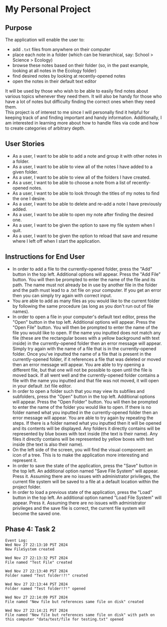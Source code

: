 # My Personal Project


## Purpose

The application will enable the user to:
- add `.txt` files from anywhere on their computer  
- place each note in a folder (which can be hierarchical, say: School > Science > Ecology)  
- browse these notes based on their folder (so, in the past example, looking at all notes in the Ecology folder)  
- find desired notes by looking at recently-opened notes  
- open the notes in their default text editor  

It will be used by those who wish to be able to easily find notes about various topics whenever they need them. It will also be handy for those who have a lot of notes but difficulty finding the correct ones when they need them.  
This project is of interest to me since I will personally find it helpful for keeping track of and finding important and handy information. Additionally, I am interested in learning more about how to handle files via code and how to create categories of arbitrary depth.  


## User Stories

- As a user, I want to be able to add a note and group it with other notes in a folder.  
- As a user, I want to be able to view all of the notes I have added to a given folder.  
- As a user, I want to be able to view all of the folders I have created.  
- As a user, I want to be able to choose a note from a list of recently-opened notes.  
- As a user, I want to be able to look through the titles of my notes to find the one I desire.  
- As a user, I want to be able to delete and re-add a note I have previously added.  
- As a user, I want to be able to open my note after finding the desired one.  
- As a user, I want to be given the option to save my file system when I quit.  
- As a user, I want to be given the option to reload that save and resume where I left off when I start the application.  


## Instructions for End User

- In order to add a file to the currently-opened folder, press the "Add" button in the top left. Additional options will appear. Press the "Add File" button. You will then be prompted to enter the name of the file and its path. The name must not already be in use by another file in the folder and the path must lead to a .txt file on your computer. If you get an error then you can simply try again with correct input.  
- You are able to add as many files as you would like to the current folder by following the same procedure (as long as you don't run out of file names).  
- In order to open a file in your computer's default text editor, press the "Open" button in the top left. Additional options will appear. Press the "Open File" button. You will then be prompted to enter the name of the file you would like to open. If the name you inputted does not match any file (these are the rectangular boxes with a yellow background with text inside) in the currently-opened folder then an error message will appear. Simply try again with the name of a file that is in the currently-opened folder. Once you've inputted the name of a file that is present in the currently-opened folder, if it references a file that was deleted or moved then an error message will appear. You are able to try opening a different file, but that one will not be possible to open until the file is moved back. If all went well and the currently-opened folder contains a file with the name you inputted and that file was not moved, it will open in your default .txt file editor.  
- In order to open a folder such that you may view its subfiles and subfolders, press the "Open" button in the top left. Additional options will appear. Press the "Open Folder" button. You will then be prompted to enter the name of the folder you would like to open. If there is no folder named what you inputted in the currently-opened folder then an error message will appear. You are able to try again by repeating the steps. If there is a folder named what you inputted then it will be opened and its contents will be displayed. Any folders it directly contains will be represented by blue boxes with text inside (the text is their name). Any files it directly contains will be represented by yellow boxes with text inside (the text is also their name).  
- On the left side of the screen, you will find the visual component: an icon of a tree. This is to make the application more interesting and represent it.  
- In order to save the state of the application, press the "Save" button in the top left. An additional option named "Save File System" will appear. Press it. Assuming there are no issues with administrator privileges, the current file system will be saved to a file at a default location within the project folder.  
- In order to load a previous state of the application, press the "Load" button in the top left. An additional option named "Load File System" will appear. Press it. Assuming there are no issues with administrator privileges and the save file is correct, the current file system will become the saved one.

## Phase 4: Task 2
```
Event Log:
Wed Nov 27 22:13:10 PST 2024
New FileSystem created

Wed Nov 27 22:13:32 PST 2024
File named "Test File" created

Wed Nov 27 22:13:40 PST 2024
Folder named "Test folder!?!" created

Wed Nov 27 22:13:44 PST 2024
Folder named "Test folder!?!" opened

Wed Nov 27 22:14:09 PST 2024
File named "New file but references same file on disk" created

Wed Nov 27 22:14:21 PST 2024
File named "New file but references same file on disk" with path on this computer "data/test/file for testing.txt" opened
```